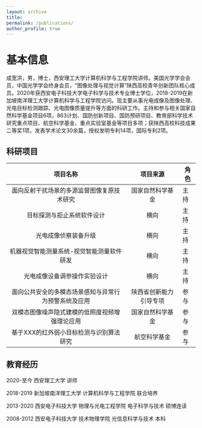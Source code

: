 ```yaml
---
layout: archive
title: 
permalink: /publications/
author_profile: true
---
```


[//]: # (---)

[//]: # (layout: archive)

[//]: # (title: Publications)

[//]: # (permalink: /publications/)

[//]: # (author_profile: true)

[//]: # (---)

基本信息
======
成宽洪，男，博士，西安理工大学计算机科学与工程学院讲师。美国光学学会会员，中国光学学会终身会员，“图像处理与视觉计算”陕西高校青年创新团队核心成员。2020年获西安电子科技大学电子科学与技术专业博士学位，2018-2019在新加坡南洋理工大学计算机科学与工程学院访问。现主要从事光电成像及图像处理、光电目标检测跟踪、光电图像质量提升等方面的科研工作。主持和参与相关国家自然科学基金项目6项，863计划、国防创新项目、国防预研项目、教育部科学技术研究重点项目、航空科学基金、重点实验室基金等项目多项；获陕西高校科技成果二等奖1项，发表学术论文30余篇，授权发明专利14项，国际专利2项。


## 科研项目

|               项目名称               |    项目来源     | 角色 |
|:--------------------------------:|:-----------:|----|
|      面向反射干扰场景的多源监督图像复原技术研究  |  国家自然科学基金   | 主持 |
|    	目标探测与拒止系统软件设计               |     横向      | 主持 |
|            	光电成像侦察装备升级            |     横向      | 主持 |
|     机器视觉智能测量系统-视觉智能测量软件研发    |     横向      | 主持 |
|        光电成像设备调参操作实验设计           |     横向      | 主持 |
|    面向公共安全的多模态场景感知与异常行为预警系统及应用    | 陕西省创新能力引导专项 | 参与 |
|     双模态图像噪声隐式建模的低照度视频增强理论应用      |  国家自然科学基金   | 参与 |
|   基于XXX的红外弱小目标检测与识别算法研究      | 航空科学基金  | 参与 |

	

[//]: # (![img_1.png]&#40;img_1.png&#41;)
## 教育经历

2020-至今  西安理工大学 讲师

2018-2019 新加坡南洋理工大学 计算机科学与工程学院 联合培养

2013-2020 西安电子科技大学 物理与光电工程学院 电子科学与技术 硕博连读

2008-2012 西安电子科技大学 技术物理学院 光信息科学与技术 本科